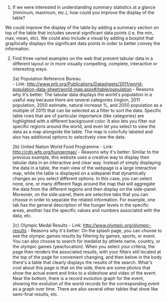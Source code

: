 1) If we were interested in understanding summary statistics at a glance (minimum, maximum, etc.), how could you improve the display of the table?

We could improve the display of the table by adding a summary section on top of the table that includes several significant data points (i.e. the min, max, mean, etc).  We could also include a visual by adding a boxplot that graphically displays the significant data points in order to better convey the information.  

2) Find three varied examples on the web that present tabular data in a different layout or in more visually compelling, complete, interactive or interesting ways.
    
    2a) Population Reference Bureau.  
        - Link: http://www.prb.org/Publications/Datasheets/2011/world-population-data-sheet/world-map.aspx#/table/population
        - Reasons why it's better: The tabular data displays the world's population in a useful way because there are several categories (region, 2011 population, 2050 estimate, natural increase %, and 2050 population as a multiple of 2011) that can be selected as a filter to sort the data.  Specific table rows that are of particular importance (like categories) are highlighted with a different background color.  It also lets you filter out specific regions around the world, and even let you select to view the data as a map alongside the table.  The map is colorfully labeled and also has additional options to selectively view the data.

    2b) United Nation World Food Programme
        - Link: http://cdn.wfp.org/hungermap/
        - Reasons why it's better: Similar to the previous example, this website uses a creative way to display their tabular data in an interactive and clear way.  Instead of simply displaying the data in a table, the main view of the webpage is a large interactive map, while the table is displayed on a sidepanel that dynamically changes as you select different options.  In this case, you can select none, one, or many different flags around the map that will aggregate the data from the different regions and then display on the side-panel.  Moreover, on the side-panel, there are selective tabs that you can choose in order to separate the related information.  For example, one tab has the general description of the hunger levels in the specific areas, another has the specific values and numbers associated with the data, etc.  
        
    2c) Olympic Medal Results
        - Link: http://www.olympic.org/olympic-results
        - Reasons why it's better:  On the splash page, you can choose to see the olympic games results by filtering by games, sports, or event.  You can also choose to search for medalist by athlete name, country, or the olympic games (year/location).  When you select your criteria, the page then renders the associated results, with your filters still located at the top of the page for convenient changing, and then below in the body there's a table that clearly displays the results of the search.  What's cool about this page is that on the side, there are some photos that show the actual event and links to a slideshow and video of the event.  Near the bottom, there is a record evolution graph for the event, showing the evolution of the world records for the corresponding event as a graph over time.  There are also several other tables that show like semi-final results, etc.

